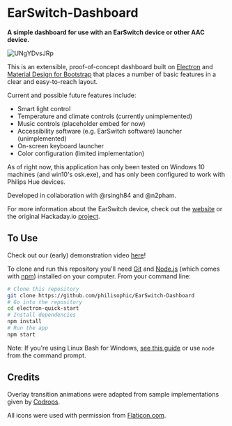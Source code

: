 # EarSwitch-Dashboard

**A simple dashboard for use with an EarSwitch device or other AAC device.**

![UNgYDvsJRp](https://user-images.githubusercontent.com/19939916/172671116-14192ac6-fb1a-43d2-911a-d03aaf0d566a.png)

This is an extensible, proof-of-concept dashboard built on [Electron](https://www.electronjs.org/) and [Material Design for Bootstrap](https://mdbootstrap.com/) that places a number of basic features in a clear and easy-to-reach layout.

Current and possible future features include:
- Smart light control
- Temperature and climate controls (currently unimplemented)
- Music controls (placeholder embed for now)
- Accessibility software (e.g. EarSwitch software) launcher (unimplemented)
- On-screen keyboard launcher
- Color configuration (limited implementation)

As of right now, this application has only been tested on Windows 10 machines (and win10's osk.exe), and has only been configured to work with Philips Hue devices.

Developed in collaboration with @rsingh84 and @n2pham.

For more information about the EarSwitch device, check out the [website](https://www.earswitch.co.uk/) or the original Hackaday.io [project](https://hackaday.io/project/169110-earswitch-assistive-technology-switch-new-hci).


## To Use

Check out our (early) demonstration video [here](https://www.youtube.com/watch?v=c9ZLN3ExBCw)!

To clone and run this repository you'll need [Git](https://git-scm.com) and [Node.js](https://nodejs.org/en/download/) (which comes with [npm](http://npmjs.com)) installed on your computer. From your command line:

```bash
# Clone this repository
git clone https://github.com/philisophic/EarSwitch-Dashboard
# Go into the repository
cd electron-quick-start
# Install dependencies
npm install
# Run the app
npm start
```

Note: If you're using Linux Bash for Windows, [see this guide](https://www.howtogeek.com/261575/how-to-run-graphical-linux-desktop-applications-from-windows-10s-bash-shell/) or use `node` from the command prompt.

## Credits
Overlay transition animations were adapted from sample implementations given by [Codrops](https://github.com/codrops/FullscreenOverlayStyles).

All icons were used with permission from [Flaticon.com](https://www.flaticon.com/).
